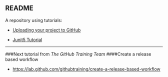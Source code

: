 
## README
A repository using tutorials:
* [Uploading your project to GitHub](https://lab.github.com/githubtraining/uploading-your-project-to-github)

* [Junit5 Tutorial](https://testautomationu.applitools.com/junit5-tutorial/)





----
###Next tutorial from *The GitHub Training Team*
####Create a release based workflow 
* https://lab.github.com/githubtraining/create-a-release-based-workflow
